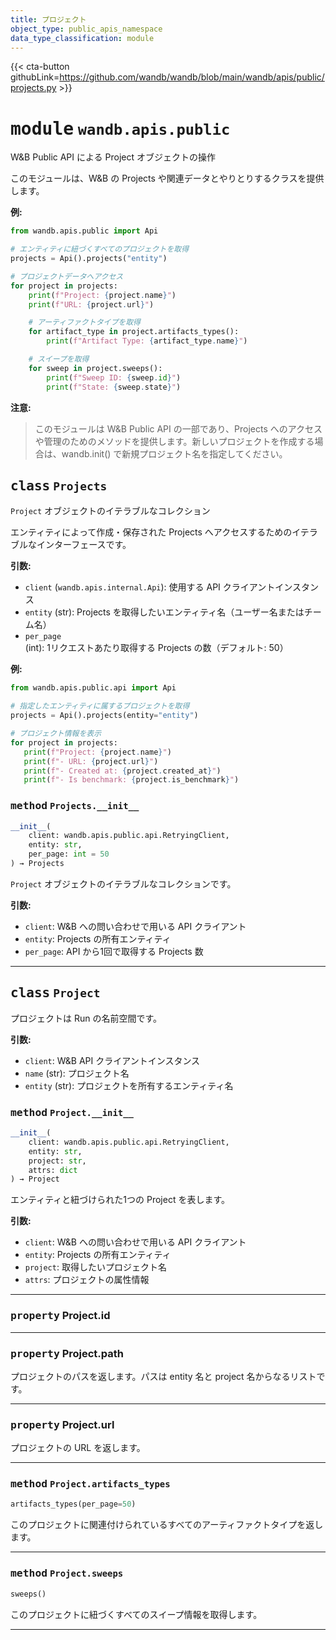 ```yaml
---
title: プロジェクト
object_type: public_apis_namespace
data_type_classification: module
---
```


{{< cta-button githubLink=https://github.com/wandb/wandb/blob/main/wandb/apis/public/projects.py >}}




# <kbd>module</kbd> `wandb.apis.public`
W&B Public API による Project オブジェクトの操作

このモジュールは、W&B の Projects や関連データとやりとりするクラスを提供します。



**例:**
 ```python
from wandb.apis.public import Api

# エンティティに紐づくすべてのプロジェクトを取得
projects = Api().projects("entity")

# プロジェクトデータへアクセス
for project in projects:
     print(f"Project: {project.name}")
     print(f"URL: {project.url}")

     # アーティファクトタイプを取得
     for artifact_type in project.artifacts_types():
         print(f"Artifact Type: {artifact_type.name}")

     # スイープを取得
     for sweep in project.sweeps():
         print(f"Sweep ID: {sweep.id}")
         print(f"State: {sweep.state}")
```



**注意:**

> このモジュールは W&B Public API の一部であり、Projects へのアクセスや管理のためのメソッドを提供します。新しいプロジェクトを作成する場合は、wandb.init() で新規プロジェクト名を指定してください。

## <kbd>class</kbd> `Projects`
`Project` オブジェクトのイテラブルなコレクション

エンティティによって作成・保存された Projects へアクセスするためのイテラブルなインターフェースです。



**引数:**
 
 - `client` (`wandb.apis.internal.Api`):  使用する API クライアントインスタンス 
 - `entity` (str):  Projects を取得したいエンティティ名（ユーザー名またはチーム名） 
 - `per_page` (int):  1リクエストあたり取得する Projects の数（デフォルト: 50）



**例:**
 ```python
from wandb.apis.public.api import Api

# 指定したエンティティに属するプロジェクトを取得
projects = Api().projects(entity="entity")

# プロジェクト情報を表示
for project in projects:
    print(f"Project: {project.name}")
    print(f"- URL: {project.url}")
    print(f"- Created at: {project.created_at}")
    print(f"- Is benchmark: {project.is_benchmark}")
```

### <kbd>method</kbd> `Projects.__init__`

```python
__init__(
    client: wandb.apis.public.api.RetryingClient,
    entity: str,
    per_page: int = 50
) → Projects
```

`Project` オブジェクトのイテラブルなコレクションです。



**引数:**
 
 - `client`:  W&B への問い合わせで用いる API クライアント
 - `entity`:  Projects の所有エンティティ
 - `per_page`:  API から1回で取得する Projects 数


---





## <kbd>class</kbd> `Project`
プロジェクトは Run の名前空間です。



**引数:**
 
 - `client`:  W&B API クライアントインスタンス
 - `name` (str):  プロジェクト名
 - `entity` (str):  プロジェクトを所有するエンティティ名

### <kbd>method</kbd> `Project.__init__`

```python
__init__(
    client: wandb.apis.public.api.RetryingClient,
    entity: str,
    project: str,
    attrs: dict
) → Project
```

エンティティと紐づけられた1つの Project を表します。



**引数:**
 
 - `client`:  W&B への問い合わせで用いる API クライアント
 - `entity`:  Projects の所有エンティティ
 - `project`:  取得したいプロジェクト名
 - `attrs`:  プロジェクトの属性情報


---

### <kbd>property</kbd> Project.id





---

### <kbd>property</kbd> Project.path

プロジェクトのパスを返します。パスは entity 名と project 名からなるリストです。

---

### <kbd>property</kbd> Project.url

プロジェクトの URL を返します。



---

### <kbd>method</kbd> `Project.artifacts_types`

```python
artifacts_types(per_page=50)
```

このプロジェクトに関連付けられているすべてのアーティファクトタイプを返します。

---

### <kbd>method</kbd> `Project.sweeps`

```python
sweeps()
```

このプロジェクトに紐づくすべてのスイープ情報を取得します。

---